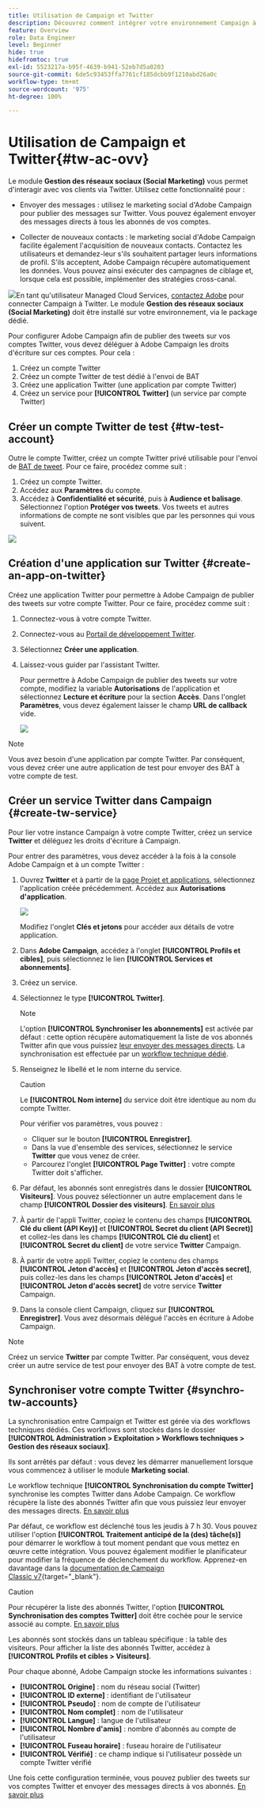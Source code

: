 ```yaml
---
title: Utilisation de Campaign et Twitter
description: Découvrez comment intégrer votre environnement Campaign à Twitter
feature: Overview
role: Data Engineer
level: Beginner
hide: true
hidefromtoc: true
exl-id: 5523217a-b95f-4639-b941-52eb7d5a0203
source-git-commit: 6de5c93453ffa7761cf185dcbb9f1210abd26a0c
workflow-type: tm+mt
source-wordcount: '975'
ht-degree: 100%

---
```


# Utilisation de Campaign et Twitter{#tw-ac-ovv}

Le module **Gestion des réseaux sociaux (Social Marketing)** vous permet d&#39;interagir avec vos clients via Twitter. Utilisez cette fonctionnalité pour :

* Envoyer des messages : utilisez le marketing social d&#39;Adobe Campaign pour publier des messages sur Twitter. Vous pouvez également envoyer des messages directs à tous les abonnés de vos comptes.

* Collecter de nouveaux contacts : le marketing social d&#39;Adobe Campaign facilite également l&#39;acquisition de nouveaux contacts. Contactez les utilisateurs et demandez-leur s&#39;ils souhaitent partager leurs informations de profil. S&#39;ils acceptent, Adobe Campaign récupère automatiquement les données. Vous pouvez ainsi exécuter des campagnes de ciblage et, lorsque cela est possible, implémenter des stratégies cross-canal.

![](../assets/do-not-localize/speech.png)En tant qu&#39;utilisateur Managed Cloud Services, [contactez Adobe](../start/campaign-faq.md#support) pour connecter Campaign à Twitter. Le module **Gestion des réseaux sociaux (Social Marketing)** doit être installé sur votre environnement, via le package dédié.


Pour configurer Adobe Campaign afin de publier des tweets sur vos comptes Twitter, vous devez déléguer à Adobe Campaign les droits d&#39;écriture sur ces comptes. Pour cela :

1. Créez un compte Twitter
1. Créez un compte Twitter de test dédié à l&#39;envoi de BAT
1. Créez une application Twitter (une application par compte Twitter)
1. Créez un service pour **[!UICONTROL Twitter]** (un service par compte Twitter)

## Créer un compte Twitter de test {#tw-test-account}

Outre le compte Twitter, créez un compte Twitter privé utilisable pour l&#39;envoi de [BAT de tweet](../send/twitter.md#send-tw-proofs). Pour ce faire, procédez comme suit :

1. Créez un compte Twitter.
1. Accédez aux **Paramètres** du compte.
1. Accédez à **Confidentialité et sécurité**, puis à **Audience et balisage**. Sélectionnez l&#39;option **Protéger vos tweets**. Vos tweets et autres informations de compte ne sont visibles que par les personnes qui vous suivent.

![](assets/social_tw_test_page.png)

## Création d&#39;une application sur Twitter {#create-an-app-on-twitter}

Créez une application Twitter pour permettre à Adobe Campaign de publier des tweets sur votre compte Twitter.  Pour ce faire, procédez comme suit :

1. Connectez-vous à votre compte Twitter.
1. Connectez-vous au [Portail de développement Twitter](https://developer.twitter.com/en/apps).
1. Sélectionnez **Créer une application**.
1. Laissez-vous guider par l&#39;assistant Twitter.

   Pour permettre à Adobe Campaign de publier des tweets sur votre compte, modifiez la variable **Autorisations** de l&#39;application et sélectionnez **Lecture et écriture** pour la section **Accès**. Dans l&#39;onglet **Paramètres**, vous devez également laisser le champ **URL de callback** vide.

   ![](assets/social_tw_app.png)

>[!NOTE]
>
>Vous avez besoin d&#39;une application par compte Twitter. Par conséquent, vous devez créer une autre application de test pour envoyer des BAT à votre compte de test.

## Créer un service Twitter dans Campaign {#create-tw-service}

Pour lier votre instance Campaign à votre compte Twitter, créez un service **Twitter** et déléguez les droits d&#39;écriture à Campaign.

Pour entrer des paramètres, vous devez accéder à la fois à la console Adobe Campaign et à un compte Twitter :

1. Ouvrez **Twitter** et à partir de la [page Projet et applications](https://developer.twitter.com/en/portal/projects-and-apps), sélectionnez l&#39;application créée précédemment. Accédez aux **Autorisations d&#39;application**.

   ![](assets/social_tw_service.png)

   Modifiez l&#39;onglet **Clés et jetons** pour accéder aux détails de votre application.

1. Dans **Adobe Campaign**, accédez à l&#39;onglet **[!UICONTROL Profils et cibles]**, puis sélectionnez le lien **[!UICONTROL Services et abonnements]**.
1. Créez un service.
1. Sélectionnez le type **[!UICONTROL Twitter]**.

   >[!NOTE]
   >
   >L&#39;option **[!UICONTROL Synchroniser les abonnements]** est activée par défaut : cette option récupère automatiquement la liste de vos abonnés Twitter afin que vous puissiez [leur envoyer des messages directs](../send/twitter.md#direct-tw-messages). La synchronisation est effectuée par un [workflow technique dédié](#synchro-tw-accounts).

1. Renseignez le libellé et le nom interne du service.

   >[!CAUTION]
   >
   >Le **[!UICONTROL Nom interne]** du service doit être identique au nom du compte Twitter.

   Pour vérifier vos paramètres, vous pouvez :

   * Cliquer sur le bouton **[!UICONTROL Enregistrer]**.
   * Dans la vue d&#39;ensemble des services, sélectionnez le service **Twitter** que vous venez de créer.
   * Parcourez l&#39;onglet **[!UICONTROL Page Twitter]** : votre compte Twitter doit s&#39;afficher.

1. Par défaut, les abonnés sont enregistrés dans le dossier **[!UICONTROL Visiteurs]**. Vous pouvez sélectionner un autre emplacement dans le champ **[!UICONTROL Dossier des visiteurs]**. [En savoir plus](../send/twitter.md#direct-tw-messages)

1. À partir de l&#39;appli Twitter, copiez le contenu des champs **[!UICONTROL Clé du client (API Key)]** et **[!UICONTROL Secret du client (API Secret)]** et collez-les dans les champs **[!UICONTROL Clé du client]** et **[!UICONTROL Secret du client]** de votre service **Twitter** Campaign.

1. À partir de votre appli Twitter, copiez le contenu des champs **[!UICONTROL Jeton d&#39;accès]** et **[!UICONTROL Jeton d&#39;accès secret]**, puis collez-les dans les champs **[!UICONTROL Jeton d&#39;accès]** et **[!UICONTROL Jeton d&#39;accès secret]** de votre service **Twitter** Campaign.

1. Dans la console client Campaign, cliquez sur **[!UICONTROL Enregistrer]**. Vous avez désormais délégué l&#39;accès en écriture à Adobe Campaign.


>[!NOTE]
>
>Créez un service **Twitter** par compte Twitter. Par conséquent, vous devez créer un autre service de test pour envoyer des BAT à votre compte de test.

## Synchroniser votre compte Twitter {#synchro-tw-accounts}

La synchronisation entre Campaign et Twitter est gérée via des workflows techniques dédiés. Ces workflows sont stockés dans le dossier **[!UICONTROL Administration > Exploitation > Workflows techniques > Gestion des réseaux sociaux]**.

Ils sont arrêtés par défaut : vous devez les démarrer manuellement lorsque vous commencez à utiliser le module **Marketing social**.

Le workflow technique **[!UICONTROL Synchronisation du compte Twitter]** synchronise les comptes Twitter dans Adobe Campaign. Ce workflow récupère la liste des abonnés Twitter afin que vous puissiez leur envoyer des messages directs. [En savoir plus](../send/twitter.md#direct-tw-messages)

Par défaut, ce workflow est déclenché tous les jeudis à 7 h 30. Vous pouvez utiliser l&#39;option **[!UICONTROL Traitement anticipé de la (des) tâche(s)]** pour démarrer le workflow à tout moment pendant que vous mettez en œuvre cette intégration.  Vous pouvez également modifier le planificateur pour modifier la fréquence de déclenchement du workflow. Apprenez-en davantage dans la [documentation de Campaign Classic v7](https://experienceleague.adobe.com/docs/campaign-classic/using/automating-with-workflows/flow-control-activities/scheduler.html?lang=fr){target=&quot;_blank&quot;}.

>[!CAUTION]
>
>Pour récupérer la liste des abonnés Twitter, l&#39;option **[!UICONTROL Synchronisation des comptes Twitter]** doit être cochée pour le service associé au compte. [En savoir plus](#create-tw-service)

Les abonnés sont stockés dans un tableau spécifique : la table des visiteurs. Pour afficher la liste des abonnés Twitter, accédez à **[!UICONTROL Profils et cibles > Visiteurs]**.

Pour chaque abonné, Adobe Campaign stocke les informations suivantes :

* **[!UICONTROL Origine]** : nom du réseau social (Twitter)
* **[!UICONTROL ID externe]** : identifiant de l&#39;utilisateur
* **[!UICONTROL Pseudo]** : nom de compte de l&#39;utilisateur
* **[!UICONTROL Nom complet]** : nom de l&#39;utilisateur
* **[!UICONTROL Langue]** : langue de l&#39;utilisateur
* **[!UICONTROL Nombre d&#39;amis]** : nombre d&#39;abonnés au compte de l&#39;utilisateur
* **[!UICONTROL Fuseau horaire]** : fuseau horaire de l&#39;utilisateur
* **[!UICONTROL Vérifié]** : ce champ indique si l&#39;utilisateur possède un compte Twitter vérifié

Une fois cette configuration terminée, vous pouvez publier des tweets sur vos comptes Twitter et envoyer des messages directs à vos abonnés. [En savoir plus](../send/twitter.md)
